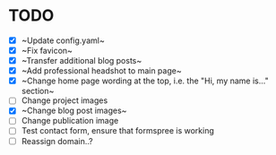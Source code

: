 # TODO
- [x] ~Update config.yaml~
- [x] ~Fix favicon~
- [x] ~Transfer additional blog posts~
- [x] ~Add professional headshot to main page~
- [x] ~Change home page wording at the top, i.e. the "Hi, my name is..." section~
- [ ] Change project images
- [x] ~Change blog post images~
- [ ] Change publication image
- [ ] Test contact form, ensure that formspree is working
- [ ] Reassign domain..?
